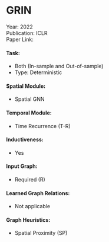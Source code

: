 # GRIN

Year: 2022  
Publication: ICLR  
Paper Link:

#### Task:

- Both (In-sample and Out-of-sample)
- Type: Deterministic

#### Spatial Module:

- Spatial GNN

#### Temporal Module:

- Time Recurrence (T-R)

#### Inductiveness:

- Yes

#### Input Graph:

- Required (R)

#### Learned Graph Relations:

- Not applicable

#### Graph Heuristics:

- Spatial Proximity (SP)
